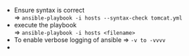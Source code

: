 * Ensure syntax is correct  
    => `ansible-playbook -i hosts --syntax-check tomcat.yml`
* execute the playbook  
    => `ansible-playbook -i hosts <filename>`
* To enable verbose logging of ansible =>  `-v to -vvvv`
* 